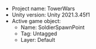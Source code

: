 <!-- UNITY CODE ASSIST INSTRUCTIONS START -->
- Project name: TowerWars
- Unity version: Unity 2021.3.45f1
- Active game object:
  - Name: SoldierSpawnPoint
  - Tag: Untagged
  - Layer: Default
<!-- UNITY CODE ASSIST INSTRUCTIONS END -->
